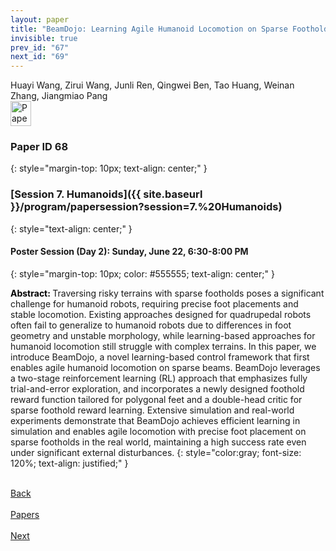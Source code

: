 ```yaml
---
layout: paper
title: "BeamDojo: Learning Agile Humanoid Locomotion on Sparse Footholds"
invisible: true
prev_id: "67"
next_id: "69"
---
```

<div class="paper-authors">
  <div class="paper-author-box">
    <div class="paper-author-name">Huayi Wang, Zirui Wang, Junli Ren, Qingwei Ben, Tao Huang, Weinan Zhang, Jiangmiao Pang</div>
    <div class="paper-author-uni"></div>
  </div>
</div>

<div class="paper-pdf">
  <div>
    <a href="https://www.roboticsproceedings.org/rss21/p068.pdf" title="Download PDF" target="_blank">
      <img src="{{ site.baseurl }}/images/paper_link_cardinal_red.png" alt="Paper PDF" width="33" height="40" />
    </a>
  </div>
</div>

### Paper ID 68
{: style="margin-top: 10px; text-align: center;" }

### [Session 7. Humanoids]({{ site.baseurl }}/program/papersession?session=7.%20Humanoids)
{: style="text-align: center;" }

#### Poster Session (Day 2): Sunday, June 22, 6:30-8:00 PM
{: style="margin-top: 10px; color: #555555; text-align: center;" }

<b style="color: black;">Abstract: </b>Traversing risky terrains with sparse footholds poses a significant challenge for humanoid robots, requiring precise foot placements and stable locomotion. Existing approaches designed for quadrupedal robots often fail to generalize to humanoid robots due to differences in foot geometry and unstable morphology, while learning-based approaches for humanoid locomotion still struggle with complex terrains. In this paper, we introduce BeamDojo, a novel learning-based control framework that first enables agile humanoid locomotion on sparse beams. BeamDojo leverages a two-stage reinforcement learning (RL) approach that emphasizes fully trial-and-error exploration, and incorporates a newly designed foothold reward function tailored for polygonal feet and a double-head critic for sparse foothold reward learning. Extensive simulation and real-world experiments demonstrate that BeamDojo achieves efficient learning in simulation and enables agile locomotion with precise foot placement on sparse footholds in the real world, maintaining a high success rate even under significant external disturbances.
{: style="color:gray; font-size: 120%; text-align: justified;" }

<div class="paper-menu">
  <div class="paper-menu-inner">
    <a href="{{ site.baseurl }}/program/papers/67/" title="Previous Paper">
            <div class="paper-menu-icon">
                <i class="fas fa-arrow-left"></i><br>
                <span class="paper-menu-label">Back</span>
            </div>
        </a>
    <a href="{{ site.baseurl }}/program/papers" title="All Papers">
      <div class="paper-menu-icon">
        <i class="fas fa-list"></i><br>
        <span class="paper-menu-label">Papers</span>
      </div>
    </a>
    <a href="{{ site.baseurl }}/program/papers/69/" title="Next Paper">
            <div class="paper-menu-icon">
                <i class="fas fa-arrow-right"></i><br>
                <span class="paper-menu-label">Next</span>
            </div>
        </a>
  </div>
</div>
